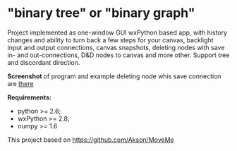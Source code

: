 "binary tree" or "binary graph"
==========

Project implemented as one-window GUI wxPython based app, with history changes and ability to turn back a few steps for your canvas, backlight input and output connections, canvas snapshots, deleting nodes with save in- and out-connections, D&D nodes to canvas and more other.
Support tree and discordant direction.

<b> Screenshot </b> of program and example deleting node whis save connection are <a href=https://drive.google.com/file/d/0B1Y9N8o1d33KdlRSWGhJWnhYUFU target="_blank">there</a>

<b> Requirements:</b>
<ul>
<li>python >= 2.6;</li>
<li>wxPython >= 2.8;</li>
<li>numpy >= 1.6</li>
</ul>

This project based on https://github.com/Akson/MoveMe
